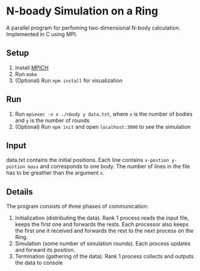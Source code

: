 # N-boady Simulation on a Ring
A parallel program for perfoming two-dimensional N-body calculation.  Implemented in C using MPI.    

## Setup
1. Install [MPICH](https://www.mpich.org/)
2. Run `make`
3. (Optional) Run `npm install` for visualization

## Run 
1. Run `mpiexec -n x ./nbody y data.txt`, where `x` is the number of bodies and `y` is the number of rounds
2. (Optional) Run `npm init` and open `localhost:3000` to see the simulation

## Input
data.txt contains the initial positions.  Each line contains `x-postion y-postion mass` and corresponds to one body.  The number of lines in the file has to be greather than the argument `x`.

## Details
The program consists of three phases of communication: 
1. Initialization (distributing the data).  Rank 1 process reads the input file, keeps the first one and forwards the rests.  Each processor also keeps the first one it received and forwards the rest to the next process on the Ring.
2. Simulation (some number of simulation rounds).  Each process updates and forward its position. 
3. Termination (gathering of the data).  Rank 1 process collects and outputs the data to console
